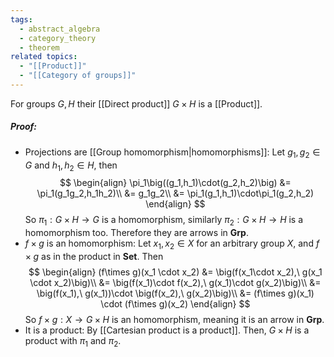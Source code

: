 ```yaml
---
tags:
  - abstract_algebra
  - category_theory
  - theorem
related topics:
  - "[[Product]]"
  - "[[Category of groups]]"
---
```

For groups $G,H$ their [[Direct product]] $G\times H$ is a [[Product]].
##### Proof:
- Projections are [[Group homomorphism|homomorphisms]]:
	Let $g_1,g_2\in G$ and $h_1,h_2\in H$, then$$
	\begin{align}
		\pi_1\big((g_1,h_1)\cdot(g_2,h_2)\big)
		&= \pi_1(g_1g_2,h_1h_2)\\
		&= g_1g_2\\
		&= \pi_1(g_1,h_1)\cdot\pi_1(g_2,h_2)
	\end{align}
	$$So $\pi_1:G\times H\to G$ is a homomorphism, similarly $\pi_2:G\times H\to H$ is a homomorphism too. Therefore they are arrows in $\mathbf{Grp}$.
- $f\times g$ is an homomorphism:
	Let $x_1,x_2\in X$ for an arbitrary group $X$, and $f\times g$ as in the product in $\mathbf{Set}$. Then$$
	\begin{align}
		(f\times g)(x_1 \cdot x_2)
		&= \big(f(x_1\cdot x_2),\ g(x_1 \cdot x_2)\big)\\
		&= \big(f(x_1)\cdot f(x_2),\ g(x_1)\cdot g(x_2)\big)\\
		&= \big(f(x_1),\ g(x_1))\cdot \big(f(x_2),\ g(x_2)\big)\\
		&= (f\times g)(x_1) \cdot (f\times g)(x_2)
	\end{align}
	$$So $f\times g:X\to G\times H$ is an homomorphism, meaning it is an arrow in $\mathbf{Grp}$.
- It is a product:
	By [[Cartesian product is a product]].
Then, $G\times H$ is a product with $\pi_1$ and $\pi_2$.